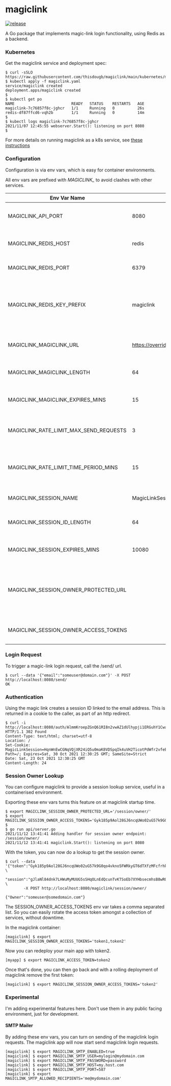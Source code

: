 # magiclink

[![release](https://github.com/thisdougb/magiclink/actions/workflows/release.yaml/badge.svg)](https://github.com/thisdougb/magiclink/actions/workflows/release.yaml)

A Go package that implements magic-link login functionality, using Redis as a backend.

### Kubernetes
Get the magiclink service and deployment spec:
```
$ curl -sSLO https://raw.githubusercontent.com/thisdougb/magiclink/main/kubernetes/magiclink.yaml
$ kubectl apply -f magiclink.yaml    
service/magiclink created
deployment.apps/magiclink created
$
$ kubectl get po
NAME                         READY   STATUS    RESTARTS   AGE
magiclink-7c76857f8c-jghcr   1/1     Running   0          26s
redis-df87ffcd6-vqh2b        1/1     Running   0          14m
$
$ kubectl logs magiclink-7c76857f8c-jghcr
2021/11/07 12:45:55 webserver.Start(): listening on port 8080
$
```
For more details on running magiclink as a k8s service, see [these instructions](https://github.com/thisdougb/magiclink/tree/main/kubernetes)

### Configuration
Configuration is via env vars, which is easy for container environments.

All env vars are prefixed with *MAGICLINK_* to avoid clashes with other services.

Env Var Name| Default| Description
----|---|---
MAGICLINK_API_PORT| 8080 | The web server listens on this port.
MAGICLINK_REDIS_HOST | redis | Host name for the redis instance.
MAGICLINK_REDIS_PORT | 6379 | Port of the redis instance.
MAGICLINK_REDIS_KEY_PREFIX | magiclink | All redis database keys are prefixed with this string, to keep things isolated.
MAGICLINK_MAGICLINK_URL | https://override.me/magiclink/auth/ | The root of the login URL sent to users.
MAGICLINK_MAGICLINK_LENGTH | 64 | Length of the magiclink id string.
MAGICLINK_MAGICLINK_EXPIRES_MINS | 15 | Expiry time of magic link IDs, in minutes.
MAGICLINK_RATE_LIMIT_MAX_SEND_REQUESTS | 3 | Maximum number of send requests per email.
MAGICLINK_RATE_LIMIT_TIME_PERIOD_MINS | 15 | Time period over which max requests are limited, in minutes.
MAGICLINK_SESSION_NAME | MagicLinkSession | Cookie session ID name.
MAGICLINK_SESSION_ID_LENGTH | 64 | Length of cookie session ID string.
MAGICLINK_SESSION_EXPIRES_MINS | 10080 | Expire time of session ID, in minutes.
MAGICLINK_SESSION_OWNER_PROTECTED_URL |  | endpoint to lookup session owners - intended for protected use only
MAGICLINK_SESSION_OWNER_ACCESS_TOKENS |  | comma separated list of token id's

### Login Request
To trigger a magic-link login request, call the /send/ url.
```
$ curl --data '{"email":"someuser@domain.com"}' -X POST http://localhost:8080/send/
OK
```

### Authentication
Using the magic link creates a session ID linked to the email address.
This is returned in a cookie to the caller, as part of an http redirect.
```
$ curl -i http://localhost:8080/auth/AlmmKroepZGnQ61RI8n2vwAZ1dUlhypji1ERGuhY1CwaKhi1fqyZUQuNSPjuavMJ
HTTP/1.1 302 Found
Content-Type: text/html; charset=utf-8
Location: /
Set-Cookie: MagicLinkSession=HqnWnEwCGNqVQjXR24iQ5u0maK8VDSpqIk4uVH2TicotPdWfr2vfeEMLDaMvfX0o; Path=/; Expires=Sat, 30 Oct 2021 12:30:25 GMT; SameSite=Strict
Date: Sat, 23 Oct 2021 12:30:25 GMT
Content-Length: 24
```
### Session Owner Lookup
You can configure magiclink to provide a session lookup service, useful in a containerised environment.

Exporting these env vars turns this feature on at magiclink startup time.
```
$ export MAGICLINK_SESSION_OWNER_PROTECTED_URL='/session/owner/'
$ export MAGICLINK_SESSION_OWNER_ACCESS_TOKENS='Gyk185p9Aol28GJ6ncqUWo02uG57k9G0qo4vkno5FWRkyGT6dTXfzMFcfrhknzSW'
$
$ go run api/server.go
2021/11/12 13:41:41 Adding handler for session owner endpoint: /session/owner/
2021/11/12 13:41:41 magiclink.Start(): listening on port 8080
```
With the token, you can now do a lookup to get the session owner.
```
$ curl --data '{"token":"Gyk185p9Aol28GJ6ncqUWo02uG57k9G0qo4vkno5FWRkyGT6dTXfzMFcfrhknzSW", \
                "session":"gJlaNl84dnk7LHWuMyMUUG5sSHqOLnEdQcunTvKTSoEb7XYHbsecmhsB8wRO0TFm"}' \
        -X POST http://localhost:8080/magiclink/session/owner/

{"Owner":"someuser@somedomain.com"}
```
The SESSION_OWNER_ACCESS_TOKENS env var takes a comma separated list.
So you can easily rotate the access token amongst a collection of services, without downtime.

In the magiclink container:
```
[magiclink] $ export MAGICLINK_SESSION_OWNER_ACCESS_TOKENS='token1,token2'
```
Now you can redeploy your main app with token2.
```
[myapp] $ export MAGICLINK_ACCESS_TOKEN=token2
```
Once that's done, you can then go back and with a rolling deployment of magiclink remove the first token:
```
[magiclink] $ export MAGICLINK_SESSION_OWNER_ACCESS_TOKENS='token2'
```
### Experimental
I'm adding experimental features here.
Don't use them in any public facing environment, just for development.

#### SMTP Mailer
By adding these env vars, you can turn on sending of the magiclink login requests.
The magiclink app will now start send magiclink login requests.
```
[magiclink] $ export MAGICLINK_SMTP_ENABLED=true
[magiclink] $ export MAGICLINK_SMTP_USER=mylogin@mydomain.com
[magiclink] $ export MAGICLINK_SMTP_PASSWORD=password  
[magiclink] $ export MAGICLINK_SMTP_HOST=my.host.com
[magiclink] $ export MAGICLINK_SMTP_PORT=587
[magiclink] $ export MAGICLINK_SMTP_ALLOWED_RECIPIENTS='me@mydomain.com'
```

